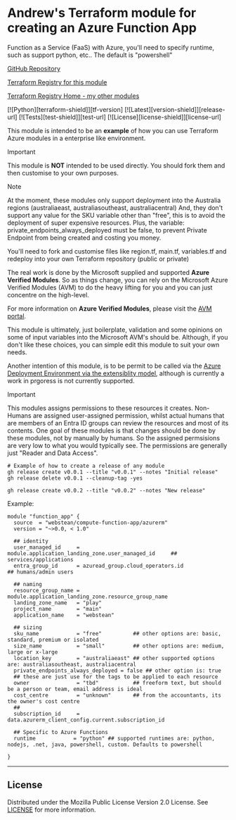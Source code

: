 # Andrew's Terraform module for creating an Azure Function App
Function as a Service (FaaS) with Azure, you'll need to specify runtime, such as support python, etc.. The default is "powershell"

[GitHub Repository](https://github.com/webstean/terraform-azurerm-compute-function-app)

[Terraform Registry for this module](https://github.com/webstean/terraform-azurerm-compute-function-app)

[Terraform Registry Home - my other modules](https://registry.terraform.io/namespaces/webstean)


[![Python][terraform-shield]][tf-version]
[![Latest][version-shield]][release-url]
[![Tests][test-shield]][test-url]
[![License][license-shield]][license-url]
<!-- [![Contributors][contributors-shield]][contributors-url]
[![Forks][forks-shield]][forks-url]
[![Stargazers][stars-shield]][stars-url]
[![Issues][issues-shield]][issues-url] -->  

This module is intended to be an **example** of how you can use Terraform Azure modules in a enterprise like environment.

> [!IMPORTANT]
> This module is **NOT** intended to be used directly. You should fork them and then customise to your own purposes.
>

> [!NOTE]
> At the moment, these modules only support deployment into the Australia regions (australiaeast, australiasoutheast, australiacentral)
> And, they don't support any value for the SKU variable other than "free", this is to avoid the deployment of super expensive resources.
> Plus, the variable: private_endpoints_always_deployed must be false, to prevent Private Endpoint from being created and costing you money.
>
> You'll need to fork and customise files like region.tf, main.tf, variables.tf and redeploy into your own Terraform repository (public or private)

The real work is done by the Microsoft supplied and supported **Azure Verified Modules**. So as things change, you can rely on the Microsoft Azure Verified Modules (AVM) to do the heavy lifting for you and you can just concentre on the high-level.

For more information on **Azure Verified Modules**, please visit the [AVM portal](https://aka.ms/AVM).

This module is ultimately, just boilerplate, validation and some opinions on some of input variables into the Microsoft AVM's should be.
Although, if you don't like these choices, you can simple edit this module to suit your own needs.

Another intention of this module, is to be permit to be called via the [Azure Deployment Environment via the extensiblity model](https://learn.microsoft.com/en-us/azure/deployment-environments/how-to-configure-extensibility-model-custom-image?tabs=custom-script%2Cterraform-script%2Cprivate-registry&pivots=terraform), although is currently a work in prgoress is not currently supported.

> [!IMPORTANT]
> This modules assigns permissions to these resources it creates. Non-Humans are assigned user-assigned permission, whilst actual humans that are members of an Entra ID groups can review the resources and most of its contents.
> One goal of these modules is that changes should be done by these modules, not by manually by humans. So the assigned permsisions are very low to what you would typically see. The permissions are generally just "Reader and Data Access".
>

```shell
# Example of how to create a release of any module
gh release create v0.0.1 --title "v0.0.1" --notes "Initial release"
gh release delete v0.0.1 --cleanup-tag -yes

gh release create v0.0.2 --title "v0.0.2" --notes "New release"

```


Example:
```hcl
module "function_app" {
  source  = "webstean/compute-function-app/azurerm"
  version = "~>0.0, < 1.0"

  ## identity
  user_managed_id     = module.application_landing_zone.user_managed_id     ## services/applications
  entra_group_id      = azuread_group.cloud_operators.id                    ## humans/admin users
  
  ## naming
  resource_group_name = module.application_landing_zone.resource_group_name
  landing_zone_name   = "play"
  project_name        = "main"
  application_name    = "webstean"
  
  ## sizing
  sku_name            = "free"          ## other options are: basic, standard, premium or isolated
  size_name           = "small"         ## other options are: medium, large or x-large
  location_key        = "australiaeast" ## other supported options are: australiasoutheast, australiacentral
  private_endpoints_always_deployed = false ## other option is: true
  ## these are just use for the tags to be applied to each resource
  owner               = "tbd"           ## freeform text, but should be a person or team, email address is ideal
  cost_centre         = "unknown"       ## from the accountants, its the owner's cost centre
  ##
  subscription_id     = data.azurerm_client_config.current.subscription_id

  ## Specific to Azure Functions    
  runtime            = "python" ## supported runtimes are: python, nodejs, .net, java, powershell, custom. Defaults to powershell

}
```
---
## License

Distributed under the Mozilla Public License Version 2.0 License. See [LICENSE](./LICENSE.md) for more information.

